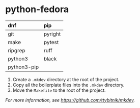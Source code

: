 # python-fedora

| dnf         | pip     |
|:------------|:--------|
| git         | pyright |
| make        | pytest  |
| ripgrep     | ruff    |
| python3     | black   |
| python3-pip |         |

1. Create a `.mkdev` directory at the root of the project.
2. Copy all the boilerplate files into the `.mkdev` directory.
3. Move the `Makefile` to the root of the project.

*For more information, see <https://github.com/ttybitnik/mkdev>.*
